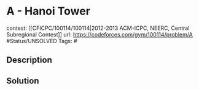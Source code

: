 # A - Hanoi Tower

contest: [[CFICPC/100114/100114|2012-2013 ACM-ICPC, NEERC, Central Subregional Contest]]
url: https://codeforces.com/gym/100114/problem/A
#Status/UNSOLVED
Tags: #

## Description

## Solution

